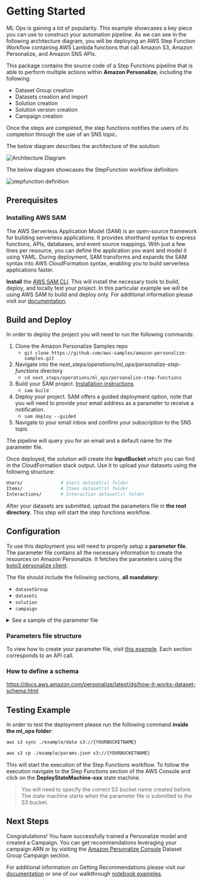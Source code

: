
# Getting Started

ML Ops is gaining a lot of popularity. This example showcases a key piece you can use to construct your automation pipeline. As we can see in the following architecture diagram, you will be deploying an AWS Step Function Workflow containing AWS Lambda functions that call Amazon S3, Amazon Personalize, and Amazon SNS APIs.


This package contains the source code of a Step Functions pipeline that is able to perform 
multiple actions within **Amazon Personalize**, including the following:

- Dataset Group creation
- Datasets creation and import
- Solution creation
- Solution version creation
- Campaign creation

Once the steps are completed, the step functions notifies the users of its completion through the
use of an SNS topic.

The below diagram describes the architecture of the solution:

![Architecture Diagram](images/architecture.png)

The below diagram showcases the StepFunction workflow definition:

![stepfunction definition](images/stepfunctions.png)

## Prerequisites

### Installing AWS SAM

The AWS Serverless Application Model (SAM) is an open-source framework for building serverless applications. It provides shorthand syntax to express functions, APIs, databases, and event source mappings. With just a few lines per resource, you can define the application you want and model it using YAML. During deployment, SAM transforms and expands the SAM syntax into AWS CloudFormation syntax, enabling you to build serverless applications faster.

**Install** the [AWS SAM CLI](https://docs.aws.amazon.com/serverless-application-model/latest/developerguide/serverless-sam-cli-install.html). 
This will install the necessary tools to build, deploy, and locally test your project. In this particular example we will be using AWS SAM to build and deploy only. For additional information please visit our [documentation](https://docs.aws.amazon.com/serverless-application-model/latest/developerguide/what-is-sam.html).

## Build and Deploy

In order to deploy the project you will need to run the following commands:

1. Clone the Amazon Personalize Samples repo 
    - `git clone https://github.com/aws-samples/amazon-personalize-samples.git`
2. Navigate into the *next_steps/operations/ml_ops/personalize-step-functions* directory
    - `cd next_steps/operations/ml_ops/personalize-step-functions` 
3. Build your SAM project. [Installation instructions](https://docs.aws.amazon.com/serverless-application-model/latest/developerguide/serverless-sam-cli-install.html)
    - `sam build` 
4. Deploy your project. SAM offers a guided deployment option, note that you will need to provide your email address as a parameter to receive a notification.
    - `sam deploy --guided`
5. Navigate to your email inbox and confirm your subscription to the SNS topic

The pipeline will query you for an email and a default name for the parameter file.

Once deployed, the solution will create the **InputBucket** which you can find in the CloudFormation stack output. Use it to upload your datasets
using the following structure:

```bash
Users/              # Users dataset(s) folder
Items/              # Items dataset(s) folder
Interactions/       # Interaction dataset(s) folder
``` 

After your datasets are submitted, upload the parameters file in **the root directory**. This step
 will start the step functions workflow.

## Configuration

To use this deployment you will need to properly setup a **parameter file**. The parameter file 
contains all the necessary information to create the resources on Amazon Personalize. It fetches
the parameters using the [boto3 personalize client](https://boto3.amazonaws.com/v1/documentation/api/latest/reference/services/personalize.html).

The file should include the following sections, **all mandatory**:
- `datasetGroup`
- `datasets`
- `solution`
- `campaign`

<details><summary>See a sample of the parameter file</summary>
<p>

```json
{
    "datasetGroup": {
        "name":"DatasetGroup"
    },
    "datasets": {
        "Interactions": {
            "name":"InteractionsDataset",
            "schema": {
              "type": "record",
              "name": "Interactions",
              "namespace": "com.amazonaws.personalize.schema",
              "fields": [
                {
                  "name": "USER_ID",
                  "type": "string"
                },
                {
                  "name": "ITEM_ID",
                  "type": "string"
                },
                {
                  "name": "TIMESTAMP",
                  "type": "long"
                }
              ],
              "version": "1.0"
            }
        },
        "Users": {
            "name": "UsersDataset",
                "schema": {
                "type": "record",
                "name": "Users",
                "namespace": "com.amazonaws.personalize.schema",
                "fields": [
                    {
                        "name": "USER_ID",
                        "type": "string"
                    },
                    {
                        "name": "GENDER",
                        "type": "string",
                        "categorical": true
                    },
                    {
                        "name": "AGE",
                        "type": "int"
                    }
                ],
                "version": "1.0"
            }
        }
    },
    "solution": {
        "name": "Solution",
        "performAutoML": true
    },
    "campaign": {
        "name": "Campaign",
        "minProvisionedTPS": 1
    }
}
```
</p>
</details>

### Parameters file structure

To view how to create your parameter file, visit [this example](./example/params.json).
Each section corresponds to an API call. 

### How to define a schema

https://docs.aws.amazon.com/personalize/latest/dg/how-it-works-dataset-schema.html


## Testing Example

In order to test the deployment please run the following command **inside the ml_ops folder**:


```bash
aws s3 sync ./example/data s3://{YOURBUCKETNAME} 

aws s3 cp ./example/params.json s3://{YOURBUCKETNAME}
```

This will start the execution of the Step Functions workflow. To follow the execution navigate
to the Step Functions section of the AWS Console and click on the **DeployStateMachine-xxx** state
machine.

> You will need to specify the correct S3 bucket name created before. The state machine 
starts when the parameter file is submitted to the S3 bucket.

## Next Steps

Congratulations! You have successfully trained a Personalize model and created a Campaign. You can get recommendations leveraging your campaign ARN or by visiting the [Amazon Personalize Console](https://console.aws.amazon.com/personalize/home?region=us-east-1#datasetGroups) Dataset Group Campaign section.

For additional information on Getting Recommendations please visit our [documentation](https://docs.aws.amazon.com/personalize/latest/dg/getting-recommendations.html) or one of our walkthrough [notebook examples](https://github.com/aws-samples/amazon-personalize-samples/blob/master/personalize_sample_notebook.ipynb).
